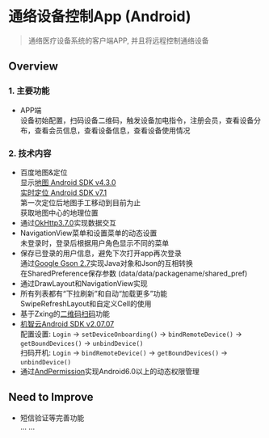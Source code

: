 通络设备控制App (Android)
===================

> 通络医疗设备系统的客户端APP, 并且将远程控制通络设备

## Overview

### 1. 主要功能
- APP端  
设备初始配置，扫码设备二维码，触发设备加电指令，注册会员，查看设备分布，查看会员信息，查看设备信息，查看设备使用情况  

### 2. 技术内容
- 百度地图&定位  
显示[地图 Android SDK v4.3.0](http://lbsyun.baidu.com/index.php?title=androidsdk)  
[实时定位 Android SDK v7.1](http://lbsyun.baidu.com/index.php?title=android-locsdk)  
第一次定位后地图手工移动到目前为止  
获取地图中心的地理位置  
- 通过[OkHttp3.7.0](https://github.com/square/okhttp)实现数据交互  
- NavigationView菜单和设置菜单的动态设置  
未登录时，登录后根据用户角色显示不同的菜单
- 保存已登录的用户信息，避免下次打开app再次登录  
通过[Google Gson 2.7](https://github.com/google/gson)实现Java对象和Json的互相转换  
在SharedPreference保存参数 (data/data/packagename/shared_pref)  
- 通过DrawLayout和NavigationView实现  
- 所有列表都有“下拉刷新”和自动“加载更多”功能  
SwipeRefreshLayout和自定义Cell的使用  
- 基于Zxing的[二维码扫码](https://github.com/dm77/barcodescanner)功能  
- [机智云Android SDK v2.07.07](http://dev.gizwits.com/zh-cn/developer/resource/sdk?service=m2m)  
配置设置: ```Login``` -> ```setDeviceOnboarding()``` -> ```bindRemoteDevice()``` -> ```getBoundDevices()``` -> ```unbindDevice()```  
扫码开机: ```Login``` -> ```bindRemoteDevice()``` -> ```getBoundDevices()``` -> ```unbindDevice()```    
- 通过[AndPermission](https://github.com/yanzhenjie/AndPermission)实现Android6.0以上的动态权限管理

## Need to Improve  
- 短信验证等完善功能  
... ...

